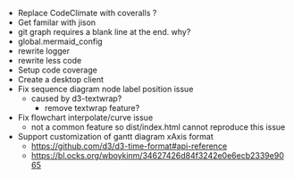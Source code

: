 - Replace CodeClimate with coveralls ?
- Get familar with jison
- git graph requires a blank line at the end. why?
- global.mermaid_config
- rewrite logger
- rewrite less code
- Setup code coverage
- Create a desktop client
- Fix sequence diagram node label position issue
    - caused by d3-textwrap?
        - remove textwrap feature?
- Fix flowchart interpolate/curve issue
    - not a common feature so dist/index.html cannot reproduce this issue
- Support customization of gantt diagram xAxis format
    - https://github.com/d3/d3-time-format#api-reference
    - https://bl.ocks.org/wboykinm/34627426d84f3242e0e6ecb2339e9065
